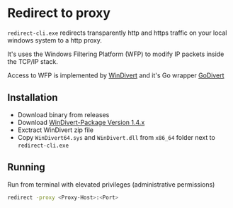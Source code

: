# Redirect to proxy

`redirect-cli.exe` redirects transparently http and https traffic on your local windows system to a http proxy.

It's uses the Windows Filtering Platform (WFP) to modify IP packets inside the TCP/IP stack. 

Access to WFP is implemented by [WinDivert](https://github.com/basil00/Divert) and it's Go wrapper [GoDivert](https://github.com/williamfhe/godivert)

## Installation
- Download binary from releases
- Download [WinDivert-Package Version 1.4.x](https://github.com/basil00/Divert/releases/download/v1.4.3/WinDivert-1.4.3-A.zip)
- Exctract WinDivert zip file 
- Copy `WinDivert64.sys` and `WinDivert.dll` from `x86_64` folder next to `redirect-cli.exe`

## Running 

Run from terminal with elevated privileges (administrative permissions)
```bash
redirect -proxy <Proxy-Host>:<Port>
```